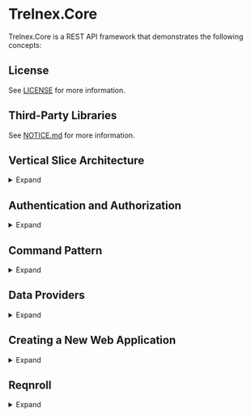 # Trelnex.Core

Trelnex.Core is a REST API framework that demonstrates the following concepts:

## License

See [LICENSE](LICENSE) for more information.

## Third-Party Libraries

See [NOTICE.md](NOTICE.md) for more information.

## Vertical Slice Architecture

<details>

<summary>Expand</summary>

&nbsp;

[https://www.jimmybogard.com/vertical-slice-architecture/](https://www.jimmybogard.com/vertical-slice-architecture/)

**Vertical Slice Architecture** is a software design approach that focuses on organizing a system into small, self-contained slices that represent complete functionalities. Each slice encompasses the REST API, business logic, and data access.

Each slice can be developed and iterated upon independently. This promotes better modularity, enhances maintainability, and facilitates easier testing and deployment.

### Vertical Slice Example

Consider the below [Vertical Slice Code](#vertical-slice-code) for an API to create a user: `POST /users`.

The REST API is defined in the `Map` method where it maps the `POST /users` endpoint into `IEndpointRouteBuilder`.

The business logic and data access are defined in the `HandleRequest` method.

1. Create a new user id
2. Create the new `IUser` DTO using the `IDataProvider<IUser>`. See [Command Pattern](#command-pattern) for more information.
3. Set the user name.
4. Save the `IUser` DTO to the data store.
5. Convert the `IUser` DTO to a `UserModel` and return.

This is a small, self-contained slice that represents the complete functionality to create a user.

In addition, it is easily tested by calling the `HandleRequest` method. See [Reqnroll](#reqnroll) for more information.

### Vertical Slice Code

```csharp
using System.Net.Mime;
using Microsoft.AspNetCore.Mvc;
using Trelnex.Core;
using Trelnex.Core.Api.Authentication;
using Trelnex.Core.Api.Responses;
using Trelnex.Core.Data;
using Trelnex.Users.Api.Objects;
using Trelnex.Users.Client;

namespace Trelnex.Users.Api.Endpoints;

internal static class CreateUserEndpoint
{
    public static void Map(
        IEndpointRouteBuilder erb)
    {
        erb.MapPost(
                "/users",
                HandleRequest)
            .RequirePermission<UsersPermission.UsersCreatePolicy>()
            .Accepts<CreateUserRequest>(MediaTypeNames.Application.Json)
            .Produces<UserModel>()
            .Produces<HttpStatusCodeResponse>(StatusCodes.Status401Unauthorized)
            .Produces<HttpStatusCodeResponse>(StatusCodes.Status403Forbidden)
            .WithName("CreateUser")
            .WithDescription("Creates a new user")
            .WithTags("Users");
    }

    public static async Task<UserModel> HandleRequest(
        [FromServices] IDataProvider<IUser> userProvider,
        [FromServices] IRequestContext requestContext,
        [AsParameters] RequestParameters parameters)
    {
        // create a new user id
        var id = Guid.NewGuid().ToString();
        var partitionKey = id;

        // create the user dto
        var userCreateCommand = userProvider.Create(
            id: id,
            partitionKey: partitionKey);

        userCreateCommand.Item.UserName = parameters.Request.UserName;

        // save in data store
        var userCreateResult = await userCreateCommand.SaveAsync(requestContext, default);

        // return the user model
        return userCreateResult.Item.ConvertToModel();
    }

    public class RequestParameters
    {
        [FromBody]
        public required CreateUserRequest Request { get; init; }
    }
}
```

</details>

## Authentication and Authorization

<details>

<summary>Expand</summary>

&nbsp;

[Authentication](https://learn.microsoft.com/en-us/aspnet/core/security/authentication/?view=aspnetcore-8.0) and [Authorization](https://learn.microsoft.com/en-us/aspnet/core/security/authorization/introduction?view=aspnetcore-8.0) are well documented.

The challenge is implementing [Policy based role checks](https://learn.microsoft.com/en-us/aspnet/core/security/authorization/roles?view=aspnetcore-8.0#policy-based-role-checks). The documentation highlights several problems:

- When creating the policy, the policy name `RequireAdministratorRole` and its required role `Administrator` are magic strings.
- When referencing that policy in the `AuthorizeAttribute` we again see the `RequireAdministratorRole` magic string.
- It is a challenge to add the security schemes and security requirements to the OpenAPI specification (Swagger).

Trelnex.Core.Api exposes a friendlier approach to implementing RBAC that solves these problems.

Trelnex.Core.Api currently supports Microsoft Identity Web App Authentication and JWT Bearer Authentication. This is easily extensible to support any authentication / authorization provider.

### Configuration

#### Configuration - Microsoft Identity Web App Authentication

`appsettings.json` specifies the configuration for Microsoft Identity Web App Authentication.
  - `TenantId` - Your Azure subscription Microsoft Entra Tenant ID.
  - `ClientId` - Your Azure App Registration Application (Client) ID.
  - `Audience` - Your Azure App Registration Application ID URI (from Expose an API)
  - `Scope` - The Scope defined by your Azure App Registration API (from Expose an API)

```json
  "Auth": {
    "trelnex-api-users": {
      "Instance": "https://login.microsoftonline.com/",
      "TenantId": "d3ec543c-3a0b-4e07-9992-598e311c8ee5",
      "ClientId": "9d931409-5ed7-4917-bf90-56b1b13e4830",
      "Audience": "api://9d931409-5ed7-4917-bf90-56b1b13e4830",
      "Scope": "users"
    }
  }
```

#### Configuration - JWT Bearer Authentication

This example demonstrates the `Trelnex.Auth.Amazon` OAuth 2.0 Authorization Server configuration. Other providers (such as Okta) are supported.

`appsettings.json` specifies the configuration for JWT Bearer Authentication.
  - `Audience` - Your Resource Name registered with your `Trelnex.Auth.Amazon` instance.
  - `Authority` - The URI of your `Trelnex.Auth.Amazon` instance.
  - `MetadataAddress` - The URI of you Well-Known Configuration endpoint.
  - `Scope` - The Scope registered with your `Trelnex.Auth.Amazon` instance.

```json
  "Auth": {
    "trelnex-api-users": {
      "Audience": "api://9d931409-5ed7-4917-bf90-56b1b13e4830",
      "Authority": "https://amazon.auth.trelnex.com",
      "MetadataAddress": "https://amazon.auth.trelnex.com/.well-known/openid-configuration",
      "Scope": "users"
    }
  }
```

### Permission and Policy Definition

The below code defines two policies:

- `UsersCreatePolicy` with required role `users.create`
- `UsersReadPolicy` with required role `users.read`

The first example uses Microsoft Identity Web App Authentication and the second example uses JWT Bearer Authentication. Notice both examples are nearly identical, with the only difference are the reference to `MicrosoftIdentityPermission` or `JwtBearerPermission` base class.

#### Permission and Policy Definition - Microsoft Identity Web App Authentication

These two policies are exposed through the `UsersPermission` which is an implementation of `MicrosoftIdentityPermission` (Microsoft Identity Web App Authentication). This permission uses the JWT Bearer scheme `Bearer.trelnex-api-users` and its necessary configuration is found in the `Auth:trelnex-api-users` section.

```csharp
using Trelnex.Core.Api.Authentication;

namespace Trelnex.Users.Api.Endpoints;

internal class UsersPermission : MicrosoftIdentityPermission
{
    protected override string ConfigSectionName => "Auth:trelnex-api-users";

    public override string JwtBearerScheme => "Bearer.trelnex-api-users";

    public override void AddAuthorization(
        IPoliciesBuilder policiesBuilder)
    {
        policiesBuilder
            .AddPolicy<UsersCreatePolicy>()
            .AddPolicy<UsersReadPolicy>();
    }

    public class UsersCreatePolicy : IPermissionPolicy
    {
        public string[] RequiredRoles => ["users.create"];
    }

    public class UsersReadPolicy : IPermissionPolicy
    {
        public string[] RequiredRoles => ["users.read"];
    }
}
```

#### Permission and Policy Definition - JWT Bearer Authentication

These two policies are exposed through the `UsersPermission` which is an implementation of `JwtBearerPermissions` (JWT Bearer Authentication). This permission uses the JWT Bearer scheme `Bearer.trelnex-api-users` and its necessary configuration is found in the `Auth:trelnex-api-users` section.

```csharp
using Trelnex.Core.Api.Authentication;

namespace Trelnex.Users.Api.Endpoints;

internal class UsersPermission : MicrosoftIdentityPermission
{
    protected override string ConfigSectionName => "Auth:trelnex-api-users";

    public override string JwtBearerScheme => "Bearer.trelnex-api-users";

    public override void AddAuthorization(
        IPoliciesBuilder policiesBuilder)
    {
        policiesBuilder
            .AddPolicy<UsersCreatePolicy>()
            .AddPolicy<UsersReadPolicy>();
    }

    public class UsersCreatePolicy : IPermissionPolicy
    {
        public string[] RequiredRoles => ["users.create"];
    }

    public class UsersReadPolicy : IPermissionPolicy
    {
        public string[] RequiredRoles => ["users.read"];
    }
}
```

### Authentication and Authorization Injection

The below code injects the `UsersPermission` and its two policies: `UsersCreatePolicy` and `UsersReadPolicy`.

```csharp
    public static void Add(
        IServiceCollection services,
        IConfiguration configuration,
        ILogger bootstrapLogger)
    {
        services
            .AddAuthentication(configuration)
            .AddPermissions(bootstrapLogger);
    }
```

```csharp
    private static IPermissionsBuilder AddPermissions(
        this IPermissionsBuilder permissionsBuilder,
        ILogger bootstrapLogger)
    {
        permissionsBuilder
            .AddPermissions<UsersPermission>(bootstrapLogger);

        return permissionsBuilder;
    }
```

### Authentication and Authorization Usage

The `RequirePermission<IPermissionPolicy>` extension method adds the specified authorization policy (`UsersCreatePolicy`) to the endpoint(s).

The endpoint will now require authentication and authorization of the required role (`users.create`) to access the endpoint.

```csharp
    erb.MapPost(
            "/users",
            HandleRequest)
        .RequirePermission<UsersPermission.UsersCreatePolicy>()
```

### Swagger Security Schemes and Security Requirements

An `ISecurityProvider` instance is created an inject during the `AddAuthentication` method. This `ISecurityProvider` exposes the security schemes and security requirements that were created when injecting the permissions and their policies during the `AddPermissions` method.

The `ISecurityProvider` instance is referenced by:

- `SecurityFilter : IDocumentFilter` to add the security schemes to the `OpenApiDocument`
- `AuthorizeFilter : IOperationFilter` to add the security requirements to the `OpenApiOperation`.

### More Details in Authentication and Authorization Implementation

See [Authentication and Authorization](Trelnex.Core.Api/Authentication/README.md) for more information.

</details>

## Command Pattern

<details>

<summary>Expand</summary>

&nbsp;

[https://en.wikipedia.org/wiki/Command_pattern](https://en.wikipedia.org/wiki/Command_pattern)

The REST APIs expose five basic operations: create, read, update, delete, and query. The data access supports those five basic operations.

These data access operations and the DTOs on which they operate are encapsulated in a command:

- `ISaveCommand` for create, update, and delete
- `IBatchCommand` for batch
- `IReadResult` for read
- `IQueryCommand` for query

This encapsulation ensures data integrity of the DTO. In addition, the command can invoke related business logic, such as creating and saving an audit event within `ISaveCommand`.

### IDataProvider

An `IDataProvider` exposes the commands against a backing data store. This is easily extensible to support other data stores. Trelnex.Core.Data implements a data provider for an in-memory data store for development and testing. Trelnex.Core.Amazon implements data providers for DynamoDB and Postgres. Trelnex.Core.Azure implements data providers for CosmosDB NoSQL and SqlServer.

The `IDataProvider` interface defines five methods:

- `ISaveCommand<TInterface> Create()`: create an `ISaveCommand<TInterface>` to create a new item
- `ISaveCommand<TInterface>?> UpdateAsync()`: create an `ISaveCommand<TInterface>` to update the specified item
- `ISaveCommand<TInterface>?> DeleteAsync()`: create an `ISaveCommand<TInterface>` to delete the specified item

- `IBatchCommand<TInterface>?> Batch()`: create an `IBatchCommand<TInterface>` to save a batch of `ISaveCommand<TInterface>`

- `IReadResult<TInterface>?> ReadAsync()`: read the specified item

- `IQueryCommand<TInterface> Query()`: create a LINQ query for items

### ISaveCommand\<TInterface\>

The `ISaveCommand<TInterface>` interface defines one property and two methods:

- `TInterface Item`: the item to create, update, or delete
- `IReadResult<TInterface> SaveAsync()`: save the item and return the saved item as a `IReadResult<TInterface>`
- `ValidationResult ValidateAsync()`: validate the item

### IBatchCommand\<TInterface\>

The `IBatchCommand<TInterface>` interface defines three methods:

- `IBatchCommand<TInterface> Add(ISaveCommand<TInterface> saveCommand)`: add the specified `ISaveCommand<TInterface>` to the batch
- `IBatchResult<TInterface>[] SaveAsync()`: save the batch and return the saved items as an array of `IBatchResult<TInterface>`
- `ValidationResult[] ValidateAsync()`: validate the batch

### IReadResult\<TInterface\>

The `IReadResult<TInterface>` interface defines one property and one method:

- `TInterface Item`: the item read
- `ValidationResult ValidateAsync()`: validate the item

### IBatchResult\<TInterface\>

The `IBatchResult<TInterface>` interface defines two properties:

- `HttpStatusCode`: the status code of this save
- `IReadResult<TInterface>`: the saved item, if the save was successful

### IQueryCommand\<TInterface\>

The `IQueryCommand<TInterface>` interface defines methods for building and executing queries:

- `IQueryCommand<TInterface> OrderBy()`: adds ascending sort by the specified key
- `IQueryCommand<TInterface> OrderByDescending()`: adds descending sort by the specified key
- `IQueryCommand<TInterface> Skip()`: skips a specified number of items
- `IQueryCommand<TInterface> Take()`: takes a maximum number of items
- `IQueryCommand<TInterface> Where()`: adds a predicate to filter the items
- `IAsyncDisposableEnumerable<IQueryResult<TInterface>> ToAsyncDisposableEnumerable()`: executes the query with lazy async enumeration and automatic disposal management
- `Task<IDisposableEnumerable<IQueryResult<TInterface>>> ToDisposableEnumerableAsync()`: executes the query with eager materialization and automatic disposal management

#### Query Execution Patterns

**Lazy Async Enumeration** - Items are materialized one by one as enumerated:
```csharp
using var lazyResults = queryCommand.ToAsyncDisposableEnumerable();
await foreach (var item in lazyResults)
{
}
// All enumerated items are automatically disposed when lazyResults goes out of scope
```

**Eager Materialization** - All items are loaded upfront with array-like access:
```csharp
using var eagerResults = await queryCommand.ToDisposableEnumerableAsync();
foreach (var item in eagerResults)
{
}
// All materialized items are automatically disposed when eagerResults goes out of scope
```

Both patterns automatically dispose all materialized items when the returned enumerable is disposed.

### ISaveCommand\<TInterface\> vs IBatchCommand\<TInterface\>

`ISaveCommand<TInterface>` operates on a single item, whereas `IBatchCommand<TInterface>` operates on a batch of items.

If `ISaveCommand<TInterface>` faults, it will throw an exception:

- `ValidationException`: The item failed validation
- `CommandException`: The item failed to save

    - `Conflict`: The item conflicts with an existing item in the backing store
    - `PreconditionFailed`: The item has a different version from the version available in the backing store

Otherwise, `ISaveCommand<TInterface>` will return an `IReadResult<TInterface>`.

If `IBatchCommand<TInterface>` faults, it will throw an exception:

- `ValidationException`: One or more items in the batch failed validation

Otherwise, `IBatchCommand<TInterface>` will return an array of `IBatchResult<TInterface>`. Each `IBatchResult<TInterface>` corresponds to the respective `ISaveCommand<TInterface>` in the batch.

`IBatchResult<TInterface>`:

- `HttpStatusCode`:

    - `OK`: The save was successful
    - `BadRequest`: The save command is not valid
    - `Conflict`: The item conflicts with an existing item in the backing store
    - `FailedDependency`: An item in the batch faulted
    - `PreconditionFailed`: The item has a different version from the version available in the backing store

- `ReadResult`: the saved item, if the save was successful

### TInterface vs TItem

All generic type definitions above are `TInterface` which is constrained to `IBaseItem`, where `IBaseItem` is an `interface.`

Using `TInterface` (an `interface`) instead of `TItem` (a `class` that implements `TInterface`) enforces the data integrity of the DTO.

The `IBaseItem` interface does not expose any set accessors for its properties. This makes it impossible for a developer to set a property incorrectly. Instead, it is the responsibility of the `IDataProvider` to set these properties correctly.

### DispatchProxy

The `TInterface Item` property on each command is a [DispatchProxy](https://learn.microsoft.com/en-us/dotnet/api/system.reflection.dispatchproxy?view=net-8.0). This allows us to handle any method dispatch (generally, the set accessor) on the item to enforce its data integrity.

For example, the `TInterface Item` for `IReadResult<TInterface>` is set as read-only. Any call to a set accessor will throw an `InvalidOperationException`.

### TrackChangeAttribute

The `TrackChangeAttribute` on any property informs the `DispatchProxy` to track any changes to that property value. These changes are then added to the audit event that is created and saved within `ISaveCommand`.

### Usage

#### TInterface and TItem

Create a new `TInterface` and `TItem`. Notice the `TrackChangeAttribute` and `JsonPropertyNameAttribute` are on the `TItem`. The `TItem` is the DTO for the `IDataProvider`; the `TInterface` is the proxy for the developer.

```csharp
internal interface ITestItem : IBaseItem
{
    string PublicMessage { get; set; }

    string PrivateMessage { get; set; }
}

internal class TestItem : BaseItem, ITestItem
{
    [TrackChange]
    [JsonPropertyName("publicMessage")]
    public string PublicMessage { get; set; } = null!;

    [JsonPropertyName("privateMessage")]
    public string PrivateMessage { get; set; } = null!;
}
```

#### Create an Item

Call the `IDataProvider` `Create()` method to create the `ISaveCommand<TInterface>`.

```csharp
    var createCommand = dataProvider.Create(
        id: id,
        partitionKey: partitionKey);

    createCommand.Item.PublicMessage = "Public #1";
    createCommand.Item.PrivateMessage = "Private #1";
```

### Save the Item

Call the `SaveAsync()` method to save the item. This returns an `IReadResult<TInterface>` of the saved item.

```csharp
    var result = await createCommand.SaveAsync(
            requestContext: requestContext,
            cancellationToken: default);
```

#### Behind the Scenes

The `IDataProvider` will save the item to the backing data store.

```json
{
    "Id": "0346bbe4-0154-449f-860d-f3c1819aa174",
    "PartitionKey": "c8a6b519-3323-4bcb-9945-ab30d8ff96ff",
    "TypeName": "test-item",
    "CreatedDateTimeOffset": "2025-05-21T05:08:15.717886+00:00",
    "UpdatedDateTimeOffset": "2025-05-21T05:08:15.717886+00:00",
    "DeletedDateTimeOffset": null,
    "IsDeleted": null,
    "ETag": "e7622db2-c465-44bc-9d0a-e643882e8f38",
    "PublicMessage": "Public #1",
    "PrivateMessage": "Private #1"
}
```

It will concurrently save an audit event to the backing data store.

Notice the `Changes` element includes a property change for `publicMessage` from `null` to `Public #1`. The `PublicMessage` property is decorated with the `TrackChangeAttribute`.

Notice the `Changes` element does not include a property change for `privateMessage`. The `PrivateMessage` property is not decorated with the `TrackChangeAttribute`.

```json
{
    "SaveAction": "CREATED",
    "RelatedId": "0346bbe4-0154-449f-860d-f3c1819aa174",
    "RelatedTypeName": "test-item",
    "Changes": [
      {
        "PropertyName": "publicMessage",
        "OldValue": null,
        "NewValue": "Public #1"
      }
    ],
    "Context": {
      "ObjectId": "7254e574-a446-48f7-b07c-ac34ace801c2",
      "HttpTraceIdentifier": "fa1c0011-f536-427b-a091-07e39a9bc192",
      "HttpRequestPath": "5fcdd52c-acdc-4f10-b7f4-17d056c57697"
    },
    "Id": "6e00fae0-2229-42e2-99b8-9ca14fdaa5f1",
    "PartitionKey": "c8a6b519-3323-4bcb-9945-ab30d8ff96ff",
    "TypeName": "event",
    "CreatedDateTimeOffset": "2025-05-21T05:08:15.717886+00:00",
    "UpdatedDateTimeOffset": "2025-05-21T05:08:15.717886+00:00",
    "DeletedDateTimeOffset": null,
    "IsDeleted": null,
    "ETag": "2cc85775-2d92-49f7-acf2-7abb17d46227"
  }
```

</details>

## Data Providers

<details>

<summary>Expand</summary>

&nbsp;

### InMemoryDataProvider

`InMemoryDataProvider` is an `IDataProvider` that uses memory as a temporary backing store. It does not provide persistence. It is intended to assist development and testing of their business logic.

#### InMemoryDataProvider - Dependency Injection

The `AddInMemoryDataProviders` method takes a `Action<IDataProviderOptions>` `configureDataProviders` delegate. This delegate will configure any necessary [Data Providers](#idataprovider) for the application.

In this example, we configure a data provider for the `IUser` interface and its `User` DTO.

```csharp
    public static void Add(
        IServiceCollection services,
        IConfiguration configuration,
        ILogger bootstrapLogger)
    {
        services
            .AddAuthentication(configuration)
            .AddPermissions(bootstrapLogger);

        services
            .AddSwaggerToServices()
            .AddInMemoryDataProviders(
                configuration,
                bootstrapLogger,
                options => options.AddUsersDataProviders());
    }
```

```csharp
    public static IDataProviderOptions AddUsersDataProviders(
        this IDataProviderOptions options)
    {
        return options
            .Add<IUser, User>(
                typeName: "user",
                validator: User.Validator,
                commandOperations: CommandOperations.All);
    }
```

</details>

## Creating a New Web Application

<details>

<summary>Expand</summary>

&nbsp;

Much of an ASP.NET Core application startup is boilerplate: Serilog, configuration, exception handlers, metrics, Swagger, etc.

Trelnex.Core.Api handles this boilerplate, leaving the developer to focus on the business logic: [Authentication and Authorization](#authentication-and-authorization), [Data Providers](#idataprovider), and the endpoints.

### Application.Run

The `Application.Run` method takes four parameters:

- `args`: the command line arguments
- `addApplication`: the delegate to inject necessary services to `IServiceCollection`
- `useApplication`: the delegate to add the endpoints to the `WebApplication`
- `addHealthChecks`: an optional delegate to inject additional health checks to the `IServiceCollection`


```csharp
Application.Run(args, UsersApplication.Add, UsersApplication.Use);
```

### addApplication Delegate

This delegate is called to inject necessary services to `IServiceCollection`. This is generally [Authentication and Authorization](#authentication-and-authorization), [Data Providers](#idataprovider), and Swagger.

```csharp
    public static void Add(
        IServiceCollection services,
        IConfiguration configuration,
        ILogger bootstrapLogger)
    {
        services
            .AddAuthentication(configuration)
            .AddPermissions(bootstrapLogger);

        services
            .AddSwaggerToServices()
            .AddCosmosDataProviders(
                configuration,
                bootstrapLogger,
                options => options.AddUsersDataProviders());
    }
```

### useApplication Delegate

This delegate is called to configure the `WebApplication`. This is generally Swagger and the endpoints.


```csharp
    public static void Use(
        WebApplication app)
    {
        app
            .AddSwaggerToWebApplication()
            .UseEndpoints();
    }

    private static IEndpointRouteBuilder UseEndpoints(
        this IEndpointRouteBuilder erb)
    {
        CreateUserEndpoint.Map(erb);
        GetUserEndpoint.Map(erb);

        return erb;
    }
```

</details>

## Reqnroll

<details>

<summary>Expand</summary>

&nbsp;

[Reqnroll](https://docs.reqnroll.net/latest/index.html) is a powerful BDD (Behavior-Driven Development) framework using Gherkin to describe test cases.

The [Vertical Slice Architecture](#vertical-slice-architecture) simplifies this integration testing of the HTTP REST APIs. Instead of invoke the HTTP endpoint, we invoke the `HandleRequest` method.

See [Trelnex.Samples](https://github.com/StevenKehrli/Trelnex.Samples?tab=readme-ov-file#trelnexintegrationtests) for more information.

</details>
